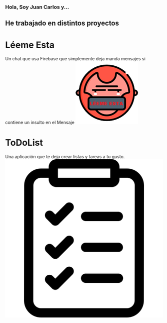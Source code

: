 ### Hola, Soy Juan Carlos y...

<!--
**JuankaEsMa/JuankaEsMa** is a ✨ _special_ ✨ repository because its `README.md` (this file) appears on your GitHub profile.

Here are some ideas to get you started:

- 🔭 I’m currently working on ...
- 🌱 I’m currently learning ...
- 👯 I’m looking to collaborate on ...
- 🤔 I’m looking for help with ...
- 💬 Ask me about ...
- 📫 How to reach me: ...
- 😄 Pronouns: ...
- ⚡ Fun fact: ...
-->
## He trabajado en distintos proyectos
# Léeme Esta
Un chat que usa Firebase que simplemente deja manda mensajes si contiene un insulto en el Mensaje
<img src="icono_app.png"/>
# ToDoList
Una aplicación que te deja crear listas y tareas a tu gusto.
<img src="toDoListIcono.png"/>
